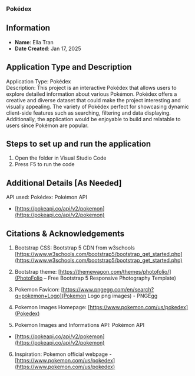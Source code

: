 ### Pokédex

## Information

- **Name**: Ella Tran
- **Date Created**: Jan 17, 2025

## Application Type and Description

Application Type: Pokédex \
Description: This project is an interactive Pokédex that allows users to explore detailed information about various Pokémon. Pokédex offers a creative and diverse dataset that could make the project interesting and visually appealing. The variety of Pokédex perfect for showcasing dynamic client-side features such as searching, filtering and data displaying. Additionally, the application would be enjoyable to build and relatable to users since Pokémon are popular.

## Steps to set up and run the application

1. Open the folder in Visual Studio Code
2. Press F5 to run the code

## Additional Details [As Needed]

API used: Pokédex: Pokémon API
- [https://pokeapi.co/api/v2/pokemon](https://pokeapi.co/api/v2/pokemon)

## Citations & Acknowledgements

1. Bootstrap CSS: Bootstrap 5 CDN from w3schools [https://www.w3schools.com/bootstrap5/bootstrap_get_started.php](https://www.w3schools.com/bootstrap5/bootstrap_get_started.php)

2. Bootstrap theme: [https://themewagon.com/themes/photofolio/](PhotoFolio – Free Bootstrap 5 Responsive Photography Template)

3. Pokemon Favicon: [https://www.pngegg.com/en/search?q=pokemon+Logo](Pokemon Logo png images) - PNGEgg

4. Pokemon Images Homepage: [https://www.pokemon.com/us/pokedex](Pokedex)

5. Pokemon Images and Informations API: Pokémon API
- [https://pokeapi.co/api/v2/pokemon](https://pokeapi.co/api/v2/pokemon) 

6. Inspiration: Pokemon official webpage - [https://www.pokemon.com/us/pokedex](https://www.pokemon.com/us/pokedex)